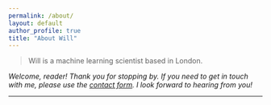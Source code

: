 ```yaml
---
permalink: /about/
layout: default
author_profile: true
title: "About Will"
---
```

>Will is a machine learning scientist based in London.

*Welcome, reader! Thank you for stopping by. If you need to get in touch with me,
please use the [contact form](/contact/). I look forward to hearing from you!*

---
